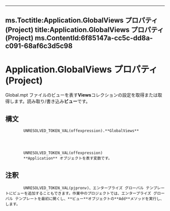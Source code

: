 

---
ms.Toctitle:Application.GlobalViews プロパティ (Project)
title:Application.GlobalViews プロパティ (Project)
ms.ContentId:6f85147a-cc5c-dd8a-c091-68af6c3d5c98
---
# Application.GlobalViews プロパティ (Project)




Global.mpt ファイルのビューを表す**Views**コレクションの設定を取得または取得します。読み取り/書き込み**ビュー**です。

## 構文

            UNRESOLVED_TOKEN_VAL(offexpression).**GlobalViews**




            UNRESOLVED_TOKEN_VAL(offexpression)
            **Application** オブジェクトを表す変数です。



## 注釈

            UNRESOLVED_TOKEN_VAL(pjpronv)、エンタープライズ グローバル テンプレートにビューを追加することもできます。作業中のプロジェクトでは、エンタープライズ グローバル テンプレートを最初に開くし、**ビュー**オブジェクトの**Add**メソッドを実行し、します。




